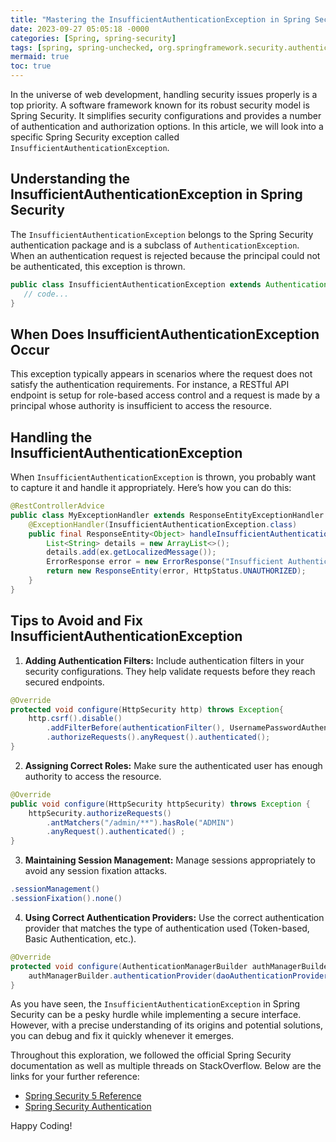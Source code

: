 ```yaml
---
title: "Mastering the InsufficientAuthenticationException in Spring Security"
date: 2023-09-27 05:05:18 -0000
categories: [Spring, spring-security]
tags: [spring, spring-unchecked, org.springframework.security.authentication]
mermaid: true
toc: true
---
```



In the universe of web development, handling security issues properly is a top priority. A software framework known for its robust security model is Spring Security. It simplifies security configurations and provides a number of authentication and authorization options. In this article, we will look into a specific Spring Security exception called `InsufficientAuthenticationException`. 

## Understanding the InsufficientAuthenticationException in Spring Security

The `InsufficientAuthenticationException` belongs to the Spring Security authentication package and is a subclass of `AuthenticationException`. When an authentication request is rejected because the principal could not be authenticated, this exception is thrown.

```java
public class InsufficientAuthenticationException extends AuthenticationException {
   // code...
}
```

## When Does InsufficientAuthenticationException Occur

This exception typically appears in scenarios where the request does not satisfy the authentication requirements. For instance, a RESTful API endpoint is setup for role-based access control and a request is made by a principal whose authority is insufficient to access the resource.

## Handling the InsufficientAuthenticationException

When `InsufficientAuthenticationException` is thrown, you probably want to capture it and handle it appropriately. Here’s how you can do this:

```java
@RestControllerAdvice
public class MyExceptionHandler extends ResponseEntityExceptionHandler {
    @ExceptionHandler(InsufficientAuthenticationException.class)
    public final ResponseEntity<Object> handleInsufficientAuthenticationExceptions(Exception ex, WebRequest request) {
        List<String> details = new ArrayList<>();
        details.add(ex.getLocalizedMessage());
        ErrorResponse error = new ErrorResponse("Insufficient Authentication", details);
        return new ResponseEntity(error, HttpStatus.UNAUTHORIZED);
    }
}
```

## Tips to Avoid and Fix InsufficientAuthenticationException

1. **Adding Authentication Filters:** Include authentication filters in your security configurations. They help validate requests before they reach secured endpoints.

```java
@Override
protected void configure(HttpSecurity http) throws Exception{
    http.csrf().disable()
        .addFilterBefore(authenticationFilter(), UsernamePasswordAuthenticationFilter.class)
        .authorizeRequests().anyRequest().authenticated();
}
```

2. **Assigning Correct Roles:** Make sure the authenticated user has enough authority to access the resource.

```java
@Override
public void configure(HttpSecurity httpSecurity) throws Exception {
    httpSecurity.authorizeRequests()
        .antMatchers("/admin/**").hasRole("ADMIN")
        .anyRequest().authenticated() ;
}
```

3. **Maintaining Session Management:** Manage sessions appropriately to avoid any session fixation attacks.

```java
.sessionManagement()
.sessionFixation().none()
```

4. **Using Correct Authentication Providers:** Use the correct authentication provider that matches the type of authentication used (Token-based, Basic Authentication, etc.).

```java
@Override
protected void configure(AuthenticationManagerBuilder authManagerBuilder) throws Exception {
    authManagerBuilder.authenticationProvider(daoAuthenticationProvider());
}
```

As you have seen, the `InsufficientAuthenticationException` in Spring Security can be a pesky hurdle while implementing a secure interface. However, with a precise understanding of its origins and potential solutions, you can debug and fix it quickly whenever it emerges.

Throughout this exploration, we followed the official Spring Security documentation as well as multiple threads on StackOverflow. Below are the links for your further reference:

- [Spring Security 5 Reference](https://docs.spring.io/spring-security/site/docs/current/reference/html5/)
- [Spring Security Authentication](https://docs.spring.io/spring-security/site/docs/current/api/org/springframework/security/authentication/package-summary.html)

Happy Coding!
